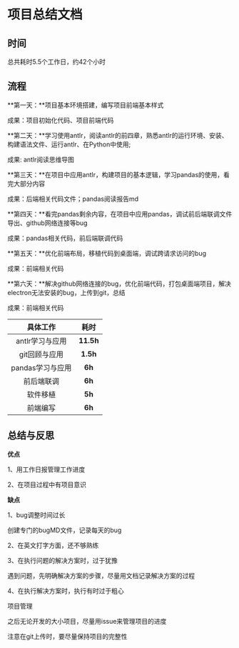 # 项目总结文档

## 时间

总共耗时5.5个工作日，约42个小时

## 流程

**第一天：**项目基本环境搭建，编写项目前端基本样式

成果：项目初始化代码、项目前端代码

**第二天：**学习使用antlr，阅读antlr的前四章，熟悉antlr的运行环境、安装、构建语法文件、运行antlr、在Python中使用;

成果: antlr阅读思维导图

**第三天：**在项目中应用antlr，构建项目的基本逻辑，学习pandas的使用，看完大部分内容

成果：后端相关代码文件；pandas阅读报告md

**第四天：**看完pandas剩余内容，在项目中应用pandas，调试前后端联调文件导出、github网络连接等bug

成果：pandas相关代码，前后端联调代码

**第五天：**优化前端布局，移植代码到桌面端，调试跨请求访问的bug

成果：前端相关代码

**第六天：**解决github网络连接的bug，优化前端代码，打包桌面端项目，解决electron无法安装的bug，上传到git，总结

成果：前端相关代码

|     具体工作     |   耗时    |
| :--------------: | :-------: |
| antlr学习与应用  | **11.5h** |
|  git回顾与应用   | **1.5h**  |
| pandas学习与应用 |  **6h**   |
|    前后端联调    |  **6h**   |
|     软件移植     |  **5h**   |
|     前端编写     |  **6h**   |

## 总结与反思

**优点**

1、用工作日报管理工作进度

2、在项目过程中有项目意识

**缺点**

1、bug调整时间过长

创建专门的bugMD文件，记录每天的bug

2、在英文打字方面，还不够熟练

3、在执行问题的解决方案时，过于犹豫

遇到问题，先明确解决方案的步骤，尽量用文档记录解决方案的过程

4、在执行解决方案时，执行有时过于粗心



项目管理

之后无论开发的大小项目，尽量用issue来管理项目的进度

注意在git上传时，要尽量保持项目的完整性
